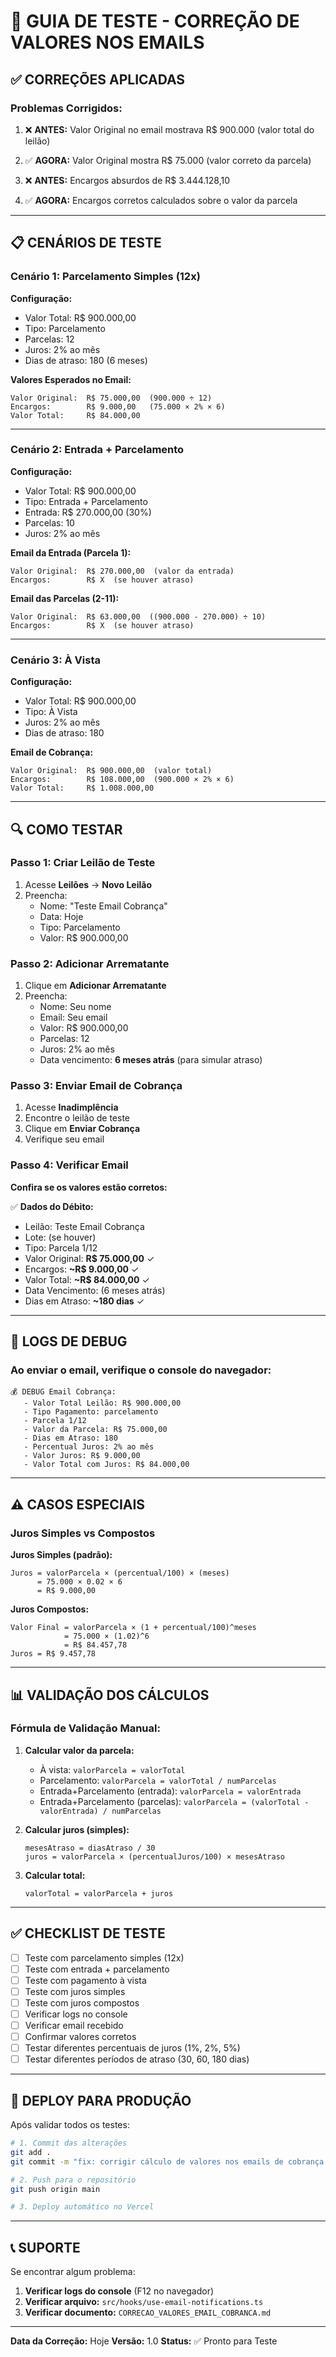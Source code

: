 # 🧪 GUIA DE TESTE - CORREÇÃO DE VALORES NOS EMAILS

## ✅ CORREÇÕES APLICADAS

### Problemas Corrigidos:
1. ❌ **ANTES:** Valor Original no email mostrava R$ 900.000 (valor total do leilão)
2. ✅ **AGORA:** Valor Original mostra R$ 75.000 (valor correto da parcela)

3. ❌ **ANTES:** Encargos absurdos de R$ 3.444.128,10
4. ✅ **AGORA:** Encargos corretos calculados sobre o valor da parcela

---

## 📋 CENÁRIOS DE TESTE

### Cenário 1: Parcelamento Simples (12x)

**Configuração:**
- Valor Total: R$ 900.000,00
- Tipo: Parcelamento
- Parcelas: 12
- Juros: 2% ao mês
- Dias de atraso: 180 (6 meses)

**Valores Esperados no Email:**
```
Valor Original:  R$ 75.000,00  (900.000 ÷ 12)
Encargos:        R$ 9.000,00   (75.000 × 2% × 6)
Valor Total:     R$ 84.000,00
```

---

### Cenário 2: Entrada + Parcelamento

**Configuração:**
- Valor Total: R$ 900.000,00
- Tipo: Entrada + Parcelamento
- Entrada: R$ 270.000,00 (30%)
- Parcelas: 10
- Juros: 2% ao mês

**Email da Entrada (Parcela 1):**
```
Valor Original:  R$ 270.000,00  (valor da entrada)
Encargos:        R$ X  (se houver atraso)
```

**Email das Parcelas (2-11):**
```
Valor Original:  R$ 63.000,00  ((900.000 - 270.000) ÷ 10)
Encargos:        R$ X  (se houver atraso)
```

---

### Cenário 3: À Vista

**Configuração:**
- Valor Total: R$ 900.000,00
- Tipo: À Vista
- Juros: 2% ao mês
- Dias de atraso: 180

**Email de Cobrança:**
```
Valor Original:  R$ 900.000,00  (valor total)
Encargos:        R$ 108.000,00  (900.000 × 2% × 6)
Valor Total:     R$ 1.008.000,00
```

---

## 🔍 COMO TESTAR

### Passo 1: Criar Leilão de Teste

1. Acesse **Leilões** → **Novo Leilão**
2. Preencha:
   - Nome: "Teste Email Cobrança"
   - Data: Hoje
   - Tipo: Parcelamento
   - Valor: R$ 900.000,00

### Passo 2: Adicionar Arrematante

1. Clique em **Adicionar Arrematante**
2. Preencha:
   - Nome: Seu nome
   - Email: Seu email
   - Valor: R$ 900.000,00
   - Parcelas: 12
   - Juros: 2% ao mês
   - Data vencimento: **6 meses atrás** (para simular atraso)

### Passo 3: Enviar Email de Cobrança

1. Acesse **Inadimplência**
2. Encontre o leilão de teste
3. Clique em **Enviar Cobrança**
4. Verifique seu email

### Passo 4: Verificar Email

**Confira se os valores estão corretos:**

✅ **Dados do Débito:**
- Leilão: Teste Email Cobrança
- Lote: (se houver)
- Tipo: Parcela 1/12
- Valor Original: **R$ 75.000,00** ✓
- Encargos: **~R$ 9.000,00** ✓
- Valor Total: **~R$ 84.000,00** ✓
- Data Vencimento: (6 meses atrás)
- Dias em Atraso: **~180 dias** ✓

---

## 🎯 LOGS DE DEBUG

### Ao enviar o email, verifique o console do navegador:

```
💰 DEBUG Email Cobrança:
   - Valor Total Leilão: R$ 900.000,00
   - Tipo Pagamento: parcelamento
   - Parcela 1/12
   - Valor da Parcela: R$ 75.000,00
   - Dias em Atraso: 180
   - Percentual Juros: 2% ao mês
   - Valor Juros: R$ 9.000,00
   - Valor Total com Juros: R$ 84.000,00
```

---

## ⚠️ CASOS ESPECIAIS

### Juros Simples vs Compostos

**Juros Simples (padrão):**
```
Juros = valorParcela × (percentual/100) × (meses)
      = 75.000 × 0.02 × 6
      = R$ 9.000,00
```

**Juros Compostos:**
```
Valor Final = valorParcela × (1 + percentual/100)^meses
            = 75.000 × (1.02)^6
            = R$ 84.457,78
Juros = R$ 9.457,78
```

---

## 📊 VALIDAÇÃO DOS CÁLCULOS

### Fórmula de Validação Manual:

1. **Calcular valor da parcela:**
   - À vista: `valorParcela = valorTotal`
   - Parcelamento: `valorParcela = valorTotal / numParcelas`
   - Entrada+Parcelamento (entrada): `valorParcela = valorEntrada`
   - Entrada+Parcelamento (parcelas): `valorParcela = (valorTotal - valorEntrada) / numParcelas`

2. **Calcular juros (simples):**
   ```
   mesesAtraso = diasAtraso / 30
   juros = valorParcela × (percentualJuros/100) × mesesAtraso
   ```

3. **Calcular total:**
   ```
   valorTotal = valorParcela + juros
   ```

---

## ✅ CHECKLIST DE TESTE

- [ ] Teste com parcelamento simples (12x)
- [ ] Teste com entrada + parcelamento
- [ ] Teste com pagamento à vista
- [ ] Teste com juros simples
- [ ] Teste com juros compostos
- [ ] Verificar logs no console
- [ ] Verificar email recebido
- [ ] Confirmar valores corretos
- [ ] Testar diferentes percentuais de juros (1%, 2%, 5%)
- [ ] Testar diferentes períodos de atraso (30, 60, 180 dias)

---

## 🚀 DEPLOY PARA PRODUÇÃO

Após validar todos os testes:

```bash
# 1. Commit das alterações
git add .
git commit -m "fix: corrigir cálculo de valores nos emails de cobrança e lembrete"

# 2. Push para o repositório
git push origin main

# 3. Deploy automático no Vercel
```

---

## 📞 SUPORTE

Se encontrar algum problema:

1. **Verificar logs do console** (F12 no navegador)
2. **Verificar arquivo:** `src/hooks/use-email-notifications.ts`
3. **Verificar documento:** `CORRECAO_VALORES_EMAIL_COBRANCA.md`

---

**Data da Correção:** Hoje
**Versão:** 1.0
**Status:** ✅ Pronto para Teste

